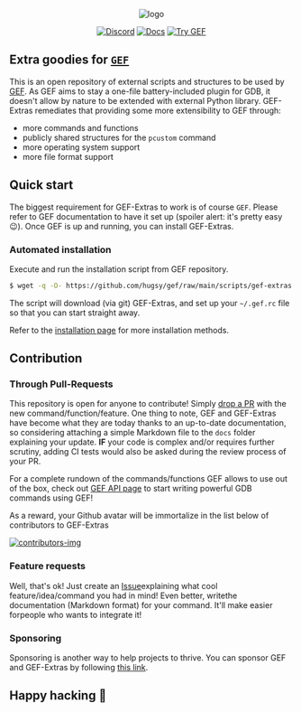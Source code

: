 <p align="center">
  <img src="https://i.imgur.com/KW9Bt8D.png" alt="logo"/>
</p>

<p align="center">
    <a href="https://discord.gg/HCS8Hg7"><img alt="Discord" src="https://img.shields.io/badge/Discord-BlahCats-yellow"></a>
  <a href="https://hugsy.github.io/gef-extras"><img alt="Docs" src="https://img.shields.io/badge/Docs-gh--pages-brightgreen"></a>
  <a title="Use the IDs: gef/gef-demo" href="https://demo.gef.blah.cat"><img alt="Try GEF" src="https://img.shields.io/badge/Demo-Try%20GEF%20Live-blue"></a>
</p>

## Extra goodies for [`GEF`](https://github.com/hugsy/gef)

This is an open repository of external scripts and structures to be used by [GEF](https://github.com/hugsy/gef). As GEF aims to stay a one-file battery-included plugin for GDB, it doesn't allow by nature to be extended with external Python library. GEF-Extras remediates that providing some more extensibility to GEF through:

  - more commands and functions
  - publicly shared structures for the `pcustom` command
  - more operating system support
  - more file format support


## Quick start

The biggest requirement for GEF-Extras to work is of course `GEF`. Please refer to GEF documentation to have it set up (spoiler alert: it's pretty easy 😉). Once GEF is up and running, you can install GEF-Extras.

### Automated installation

Execute and run the installation script from GEF repository.

```bash
$ wget -q -O- https://github.com/hugsy/gef/raw/main/scripts/gef-extras.sh | sh
```

The script will download (via git) GEF-Extras, and set up your `~/.gef.rc` file so that you can start straight away.

Refer to the [installation page](install.md) for more installation methods.



## Contribution

### Through Pull-Requests

This repository is open for anyone to contribute! Simply [drop a PR](https://github.com/hugsy/gef-scripts/pulls) with the new command/function/feature. One thing to note, GEF and GEF-Extras have become what they are today thanks to an up-to-date documentation, so considering attaching a simple Markdown file to the `docs` folder explaining your update. **IF** your code is complex and/or requires further scrutiny, adding CI tests would also be asked during the review process of your PR.

For a complete rundown of the commands/functions GEF allows to use out of the box, check out [GEF API page](https://gef.github.io/gef/api/) to start writing powerful GDB commands using GEF!

As a reward, your Github avatar will be immortalize in the list below of contributors to GEF-Extras

[ ![contributors-img](https://contrib.rocks/image?repo=hugsy/gef-extras) ](https://github.com/hugsy/gef-extras/graphs/contributors)


### Feature requests

Well, that's ok! Just create an [Issue](https://github.com/hugsy/gef-extras/issues)explaining what cool feature/idea/command you had in mind! Even better, writethe documentation (Markdown format) for your command. It'll make easier forpeople who wants to integrate it!


### Sponsoring

Sponsoring is another way to help projects to thrive. You can sponsor GEF and GEF-Extras by following [this link](https://github.com/sponsors/hugsy).


## Happy hacking 🍻
